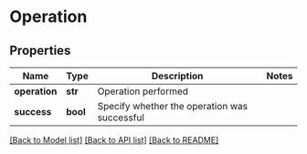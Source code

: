 # Operation

## Properties
Name | Type | Description | Notes
------------ | ------------- | ------------- | -------------
**operation** | **str** | Operation performed | 
**success** | **bool** | Specify whether the operation was successful | 

[[Back to Model list]](../README.md#documentation-for-models) [[Back to API list]](../README.md#documentation-for-api-endpoints) [[Back to README]](../README.md)

